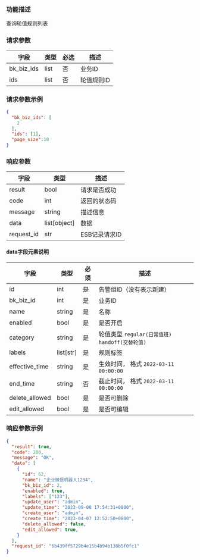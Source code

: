 ### 功能描述

查询轮值规则列表


### 请求参数

| 字段         | 类型   | 必选  | 描述     |
|------------|------|-----|--------|
| bk_biz_ids | list | 否   | 业务ID   |
| ids        | list | 否   | 轮值规则ID |

### 请求参数示例

```json
{
  "bk_biz_ids": [
    2
  ],
  "ids": [1],
  "page_size":10
}
```

### 响应参数

| 字段         | 类型           | 描述        |
|------------|--------------|-----------|
| result     | bool         | 请求是否成功    |
| code       | int          | 返回的状态码    |
| message    | string       | 描述信息      |
| data       | list[object] | 数据        |
| request_id | str          | ESB记录请求ID |

#### data字段元素说明

| 字段             | 类型        | 必须  | 描述                                   |
|----------------|-----------|-----|--------------------------------------|
| id             | int       | 是   | 告警组ID（没有表示新建）                        |
| bk_biz_id      | int       | 是   | 业务ID                                 |
| name           | string    | 是   | 名称                                   |
| enabled        | bool      | 是   | 是否开启                                 |
| category       | string    | 是   | 轮值类型 `regular(日常值班)` `handoff(交替轮值)` |
| labels         | list[str] | 是   | 规则标签                                 |
| effective_time | string    | 是   | 生效时间， 格式 `2022-03-11 00:00:00`       |
| end_time       | string    | 否   | 截止时间， 格式 `2022-03-11 00:00:00`       |
| delete_allowed | bool      | 是   | 是否可删除                                |
| edit_allowed   | bool      | 是   | 是否可编辑                                |

### 响应参数示例

```json
{
  "result": true,
  "code": 200,
  "message": "OK",
  "data": [
    {
      "id": 62,
      "name": "企业微信机器人1234",
      "bk_biz_id": 2,
      "enabled": true,
      "labels": ["123"],
      "update_user": "admin",
      "update_time": "2023-09-08 17:54:31+0800",
      "create_user": "admin",
      "create_time": "2023-04-07 12:52:50+0800",
      "delete_allowed": false,
      "edit_allowed": true,
    }
  ],
  "request_id": "6b439ff5729b4e15b4b94b138b5f0fc1"
}
```
